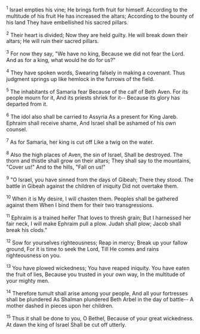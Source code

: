 <sup>1</sup> 
Israel empties his vine; He brings forth fruit for himself. According to the multitude of his fruit He has increased the altars; According to the bounty of his land They have embellished his sacred pillars. 

<sup>2</sup> 
Their heart is divided; Now they are held guilty. He will break down their altars; He will ruin their sacred pillars. 

<sup>3</sup> 
For now they say, "We have no king, Because we did not fear the Lord. And as for a king, what would he do for us?" 

<sup>4</sup> 
They have spoken words, Swearing falsely in making a covenant. Thus judgment springs up like hemlock in the furrows of the field. 

<sup>5</sup> 
The inhabitants of Samaria fear Because of the calf of Beth Aven. For its people mourn for it, And its priests shriek for it-- Because its glory has departed from it. 

<sup>6</sup> 
The idol also shall be carried to Assyria As a present for King Jareb. Ephraim shall receive shame, And Israel shall be ashamed of his own counsel. 

<sup>7</sup> 
As for Samaria, her king is cut off Like a twig on the water. 

<sup>8</sup> 
Also the high places of Aven, the sin of Israel, Shall be destroyed. The thorn and thistle shall grow on their altars; They shall say to the mountains, "Cover us!" And to the hills, "Fall on us!" 

<sup>9</sup> 
"O Israel, you have sinned from the days of Gibeah; There they stood. The battle in Gibeah against the children of iniquity Did not overtake them. 

<sup>10</sup> 
When it is My desire, I will chasten them. Peoples shall be gathered against them When I bind them for their two transgressions. 

<sup>11</sup> 
Ephraim is a trained heifer That loves to thresh grain; But I harnessed her fair neck, I will make Ephraim pull a plow. Judah shall plow; Jacob shall break his clods." 

<sup>12</sup> 
Sow for yourselves righteousness; Reap in mercy; Break up your fallow ground, For it is time to seek the Lord, Till He comes and rains righteousness on you. 

<sup>13</sup> 
You have plowed wickedness; You have reaped iniquity. You have eaten the fruit of lies, Because you trusted in your own way, In the multitude of your mighty men. 

<sup>14</sup> 
Therefore tumult shall arise among your people, And all your fortresses shall be plundered As Shalman plundered Beth Arbel in the day of battle-- A mother dashed in pieces upon her children. 

<sup>15</sup> 
Thus it shall be done to you, O Bethel, Because of your great wickedness. At dawn the king of Israel Shall be cut off utterly.